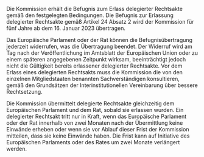Die Kommission erhält die Befugnis zum Erlass delegierter Rechtsakte gemäß den festgelegten Bedingungen. Die Befugnis zur Erlassung delegierter Rechtsakte gemäß Artikel 24 Absatz 2 wird der Kommission für fünf Jahre ab dem 16. Januar 2023 übertragen.

Das Europäische Parlament oder der Rat können die Befugnisübertragung jederzeit widerrufen, was die Übertragung beendet. Der Widerruf wird am Tag nach der Veröffentlichung im Amtsblatt der Europäischen Union oder zu einem späteren angegebenen Zeitpunkt wirksam, beeinträchtigt jedoch nicht die Gültigkeit bereits erlassener delegierter Rechtsakte. Vor dem Erlass eines delegierten Rechtsakts muss die Kommission die von den einzelnen Mitgliedstaaten benannten Sachverständigen konsultieren, gemäß den Grundsätzen der Interinstitutionellen Vereinbarung über bessere Rechtsetzung.

Die Kommission übermittelt delegierte Rechtsakte gleichzeitig dem Europäischen Parlament und dem Rat, sobald sie erlassen wurden. Ein delegierter Rechtsakt tritt nur in Kraft, wenn das Europäische Parlament oder der Rat innerhalb von zwei Monaten nach der Übermittlung keine Einwände erheben oder wenn sie vor Ablauf dieser Frist der Kommission mitteilen, dass sie keine Einwände haben. Die Frist kann auf Initiative des Europäischen Parlaments oder des Rates um zwei Monate verlängert werden.
